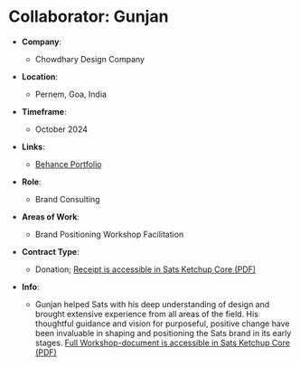 # Collaborator: Gunjan

- **Company**:
  - Chowdhary Design Company

- **Location**:  
  - Pernem, Goa, India

- **Timeframe**:  
  - October 2024

- **Links**:  
  - [Behance Portfolio](https://www.behance.net/CDCo)

- **Role**:  
  - Brand Consulting  

- **Areas of Work**:  
  - Brand Positioning Workshop Facilitation  

- **Contract Type**:  
  - Donation; [Receipt is accessible in Sats Ketchup Core (PDF)](https://github.com/bahuwrihi/sats-ketchup-core/blob/main/_Files/Contract%20Files/TROXXY%20Wilde%20Hilde.pdf)

- **Info**:
  - Gunjan helped Sats with his deep understanding of design and brought extensive experience from all areas of the field. His thoughtful guidance and vision for purposeful, positive change have been invaluable in shaping and positioning the Sats brand in its early stages. [Full Workshop-document is accessible in Sats Ketchup Core (PDF)](https://github.com/bahuwrihi/Sats-Ketchup-Core/blob/main/_Files/Brand%20Positioning/Sats%20Brand%20Positioning%20Exercise.pdf)
